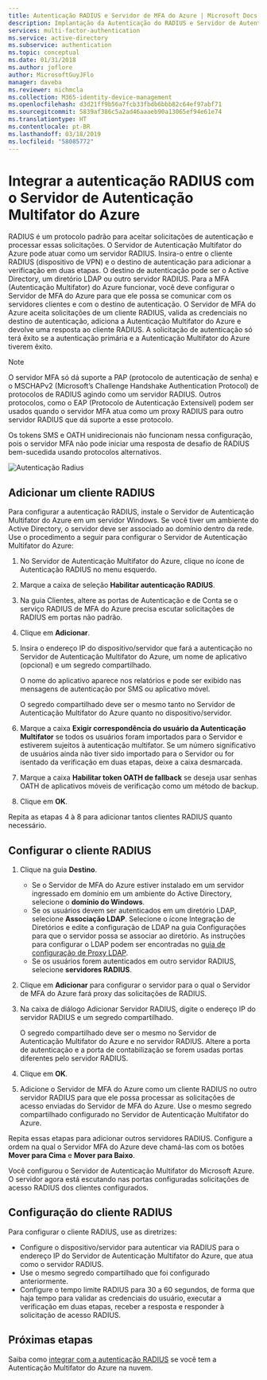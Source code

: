 ```yaml
---
title: Autenticação RADIUS e Servidor de MFA do Azure | Microsoft Docs
description: Implantação da Autenticação do RADIUS e Servidor de Autenticação Multifator do Azure.
services: multi-factor-authentication
ms.service: active-directory
ms.subservice: authentication
ms.topic: conceptual
ms.date: 01/31/2018
ms.author: joflore
author: MicrosoftGuyJFlo
manager: daveba
ms.reviewer: michmcla
ms.collection: M365-identity-device-management
ms.openlocfilehash: d3d21ff9b56a7fcb33fbdb6bbb82c64ef97abf71
ms.sourcegitcommit: 5839af386c5a2ad46aaaeb90a13065ef94e61e74
ms.translationtype: HT
ms.contentlocale: pt-BR
ms.lasthandoff: 03/18/2019
ms.locfileid: "58085772"
---
```

# <a name="integrate-radius-authentication-with-azure-multi-factor-authentication-server"></a>Integrar a autenticação RADIUS com o Servidor de Autenticação Multifator do Azure

RADIUS é um protocolo padrão para aceitar solicitações de autenticação e processar essas solicitações. O Servidor de Autenticação Multifator do Azure pode atuar como um servidor RADIUS. Insira-o entre o cliente RADIUS (dispositivo de VPN) e o destino de autenticação para adicionar a verificação em duas etapas. O destino de autenticação pode ser o Active Directory, um diretório LDAP ou outro servidor RADIUS. Para a MFA (Autenticação Multifator) do Azure funcionar, você deve configurar o Servidor de MFA do Azure para que ele possa se comunicar com os servidores clientes e com o destino de autenticação. O Servidor de MFA do Azure aceita solicitações de um cliente RADIUS, valida as credenciais no destino de autenticação, adiciona a Autenticação Multifator do Azure e devolve uma resposta ao cliente RADIUS. A solicitação de autenticação só terá êxito se a autenticação primária e a Autenticação Multifator do Azure tiverem êxito.

> [!NOTE]
> O servidor MFA só dá suporte a PAP (protocolo de autenticação de senha) e o MSCHAPv2 (Microsoft’s Challenge Handshake Authentication Protocol) de protocolos de RADIUS agindo como um servidor RADIUS.  Outros protocolos, como o EAP (Protocolo de Autenticação Extensível) podem ser usados quando o servidor MFA atua como um proxy RADIUS para outro servidor RADIUS que dá suporte a esse protocolo.
>
> Os tokens SMS e OATH unidirecionais não funcionam nessa configuração, pois o servidor MFA não pode iniciar uma resposta de desafio de RADIUS bem-sucedida usando protocolos alternativos.

![Autenticação Radius](./media/howto-mfaserver-dir-radius/radius.png)

## <a name="add-a-radius-client"></a>Adicionar um cliente RADIUS

Para configurar a autenticação RADIUS, instale o Servidor de Autenticação Multifator do Azure em um servidor Windows. Se você tiver um ambiente do Active Directory, o servidor deve ser associado ao domínio dentro da rede. Use o procedimento a seguir para configurar o Servidor de Autenticação Multifator do Azure:

1. No Servidor de Autenticação Multifator do Azure, clique no ícone de Autenticação RADIUS no menu esquerdo.
2. Marque a caixa de seleção **Habilitar autenticação RADIUS**.
3. Na guia Clientes, altere as portas de Autenticação e de Conta se o serviço RADIUS de MFA do Azure precisa escutar solicitações de RADIUS em portas não padrão.
4. Clique em **Adicionar**.
5. Insira o endereço IP do dispositivo/servidor que fará a autenticação no Servidor de Autenticação Multifator do Azure, um nome de aplicativo (opcional) e um segredo compartilhado.

   O nome do aplicativo aparece nos relatórios e pode ser exibido nas mensagens de autenticação por SMS ou aplicativo móvel.

   O segredo compartilhado deve ser o mesmo tanto no Servidor de Autenticação Multifator do Azure quanto no dispositivo/servidor.

6. Marque a caixa **Exigir correspondência do usuário da Autenticação Multifator** se todos os usuários foram importados para o Servidor e estiverem sujeitos à autenticação multifator. Se um número significativo de usuários ainda não tiver sido importado para o Servidor ou for isentado da verificação em duas etapas, deixe a caixa desmarcada.
7. Marque a caixa **Habilitar token OATH de fallback** se deseja usar senhas OATH de aplicativos móveis de verificação como um método de backup.
8. Clique em **OK**.

Repita as etapas 4 à 8 para adicionar tantos clientes RADIUS quanto necessário.

## <a name="configure-your-radius-client"></a>Configurar o cliente RADIUS

1. Clique na guia **Destino**.
   * Se o Servidor de MFA do Azure estiver instalado em um servidor ingressado em domínio em um ambiente do Active Directory, selecione o **domínio do Windows**.
   * Se os usuários devem ser autenticados em um diretório LDAP, selecione **Associação LDAP**.
      Selecione o ícone Integração de Diretórios e edite a configuração de LDAP na guia Configurações para que o servidor possa se associar ao diretório. As instruções para configurar o LDAP podem ser encontradas no [guia de configuração de Proxy LDAP](howto-mfaserver-dir-ldap.md).
   * Se os usuários forem autenticados em outro servidor RADIUS, selecione **servidores RADIUS**.
1. Clique em **Adicionar** para configurar o servidor para o qual o Servidor de MFA do Azure fará proxy das solicitações de RADIUS.
1. Na caixa de diálogo Adicionar Servidor RADIUS, digite o endereço IP do servidor RADIUS e um segredo compartilhado.

   O segredo compartilhado deve ser o mesmo no Servidor de Autenticação Multifator do Azure e no servidor RADIUS. Altere a porta de autenticação e a porta de contabilização se forem usadas portas diferentes pelo servidor RADIUS.

1. Clique em **OK**.
1. Adicione o Servidor de MFA do Azure como um cliente RADIUS no outro servidor RADIUS para que ele possa processar as solicitações de acesso enviadas do Servidor de MFA do Azure. Use o mesmo segredo compartilhado configurado no Servidor de Autenticação Multifator do Azure.

Repita essas etapas para adicionar outros servidores RADIUS. Configure a ordem na qual o Servidor MFA do Azure deve chamá-las com os botões **Mover para Cima** e **Mover para Baixo**.

Você configurou o Servidor de Autenticação Multifator do Microsoft Azure. O servidor agora está escutando nas portas configuradas solicitações de acesso RADIUS dos clientes configurados.   

## <a name="radius-client-configuration"></a>Configuração do cliente RADIUS
Para configurar o cliente RADIUS, use as diretrizes:

* Configure o dispositivo/servidor para autenticar via RADIUS para o endereço IP do Servidor de Autenticação Multifator do Azure, que atua como o servidor RADIUS.
* Use o mesmo segredo compartilhado que foi configurado anteriormente.
* Configure o tempo limite RADIUS para 30 a 60 segundos, de forma que haja tempo para validar as credenciais do usuário, executar a verificação em duas etapas, receber a resposta e responder à solicitação de acesso RADIUS.

## <a name="next-steps"></a>Próximas etapas

Saiba como [integrar com a autenticação RADIUS](howto-mfa-nps-extension.md) se você tem a Autenticação Multifator do Azure na nuvem. 
